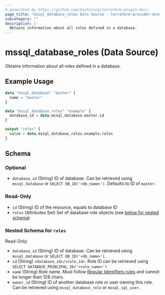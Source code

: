 ```yaml
---
# generated by https://github.com/hashicorp/terraform-plugin-docs
page_title: "mssql_database_roles Data Source - terraform-provider-mssql"
subcategory: ""
description: |-
  Obtains information about all roles defined in a database.
---
```


# mssql_database_roles (Data Source)

Obtains information about all roles defined in a database.

## Example Usage

```terraform
data "mssql_database" "master" {
  name = "master"
}

data "mssql_database_roles" "example" {
  database_id = data.mssql_database.master.id
}

output "roles" {
  value = data.mssql_database_roles.example.roles
}
```

<!-- schema generated by tfplugindocs -->
## Schema

### Optional

- `database_id` (String) ID of database. Can be retrieved using `mssql_database` or `SELECT DB_ID('<db_name>')`. Defaults to ID of `master`.

### Read-Only

- `id` (String) ID of the resource, equals to database ID
- `roles` (Attributes Set) Set of database role objects (see [below for nested schema](#nestedatt--roles))

<a id="nestedatt--roles"></a>
### Nested Schema for `roles`

Read-Only:

- `database_id` (String) ID of database. Can be retrieved using `mssql_database` or `SELECT DB_ID('<db_name>')`.
- `id` (String) `<database_id>/<role_id>`. Role ID can be retrieved using `SELECT DATABASE_PRINCIPAL_ID('<role_name>')`
- `name` (String) Role name. Must follow [Regular Identifiers rules](https://docs.microsoft.com/en-us/sql/relational-databases/databases/database-identifiers#rules-for-regular-identifiers) and cannot be longer than 128 chars.
- `owner_id` (String) ID of another database role or user owning this role. Can be retrieved using `mssql_database_role` or `mssql_sql_user`.
